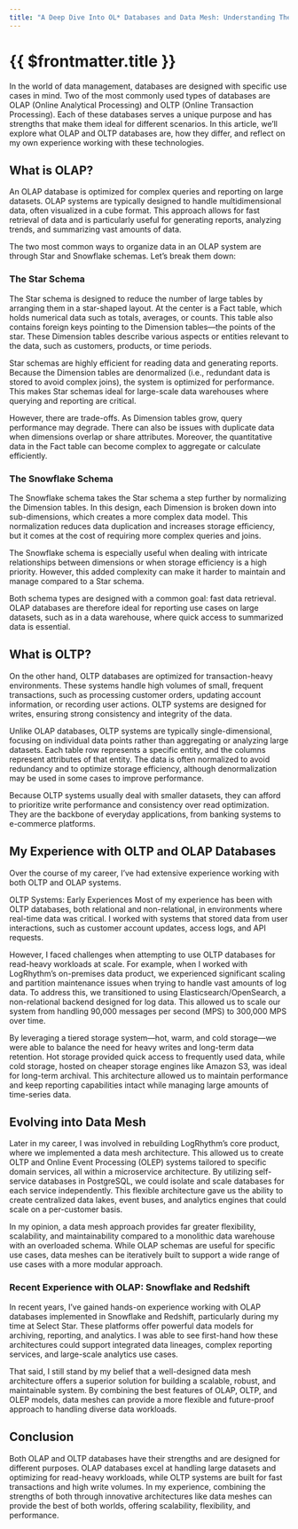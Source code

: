 ```yaml
---
title: "A Deep Dive Into OL* Databases and Data Mesh: Understanding Their Strengths and My Journey"
---
```


#  {{ $frontmatter.title }}

In the world of data management, databases are designed with specific use cases in mind. Two of the most commonly used types of databases are OLAP (Online Analytical Processing) and OLTP (Online Transaction Processing). Each of these databases serves a unique purpose and has strengths that make them ideal for different scenarios. In this article, we’ll explore what OLAP and OLTP databases are, how they differ, and reflect on my own experience working with these technologies.

## What is OLAP?

An OLAP database is optimized for complex queries and reporting on large datasets. OLAP systems are typically designed to handle multidimensional data, often visualized in a cube format. This approach allows for fast retrieval of data and is particularly useful for generating reports, analyzing trends, and summarizing vast amounts of data.

The two most common ways to organize data in an OLAP system are through Star and Snowflake schemas. Let’s break them down:

### The Star Schema

The Star schema is designed to reduce the number of large tables by arranging them in a star-shaped layout. At the center is a Fact table, which holds numerical data such as totals, averages, or counts. This table also contains foreign keys pointing to the Dimension tables—the points of the star. These Dimension tables describe various aspects or entities relevant to the data, such as customers, products, or time periods.

Star schemas are highly efficient for reading data and generating reports. Because the Dimension tables are denormalized (i.e., redundant data is stored to avoid complex joins), the system is optimized for performance. This makes Star schemas ideal for large-scale data warehouses where querying and reporting are critical.

However, there are trade-offs. As Dimension tables grow, query performance may degrade. There can also be issues with duplicate data when dimensions overlap or share attributes. Moreover, the quantitative data in the Fact table can become complex to aggregate or calculate efficiently.

### The Snowflake Schema

The Snowflake schema takes the Star schema a step further by normalizing the Dimension tables. In this design, each Dimension is broken down into sub-dimensions, which creates a more complex data model. This normalization reduces data duplication and increases storage efficiency, but it comes at the cost of requiring more complex queries and joins.

The Snowflake schema is especially useful when dealing with intricate relationships between dimensions or when storage efficiency is a high priority. However, this added complexity can make it harder to maintain and manage compared to a Star schema.

Both schema types are designed with a common goal: fast data retrieval. OLAP databases are therefore ideal for reporting use cases on large datasets, such as in a data warehouse, where quick access to summarized data is essential.

## What is OLTP?

On the other hand, OLTP databases are optimized for transaction-heavy environments. These systems handle high volumes of small, frequent transactions, such as processing customer orders, updating account information, or recording user actions. OLTP systems are designed for writes, ensuring strong consistency and integrity of the data.

Unlike OLAP databases, OLTP systems are typically single-dimensional, focusing on individual data points rather than aggregating or analyzing large datasets. Each table row represents a specific entity, and the columns represent attributes of that entity. The data is often normalized to avoid redundancy and to optimize storage efficiency, although denormalization may be used in some cases to improve performance.

Because OLTP systems usually deal with smaller datasets, they can afford to prioritize write performance and consistency over read optimization. They are the backbone of everyday applications, from banking systems to e-commerce platforms.

## My Experience with OLTP and OLAP Databases

Over the course of my career, I’ve had extensive experience working with both OLTP and OLAP systems.

OLTP Systems: Early Experiences
Most of my experience has been with OLTP databases, both relational and non-relational, in environments where real-time data was critical. I worked with systems that stored data from user interactions, such as customer account updates, access logs, and API requests.

However, I faced challenges when attempting to use OLTP databases for read-heavy workloads at scale. For example, when I worked with LogRhythm’s on-premises data product, we experienced significant scaling and partition maintenance issues when trying to handle vast amounts of log data. To address this, we transitioned to using Elasticsearch/OpenSearch, a non-relational backend designed for log data. This allowed us to scale our system from handling 90,000 messages per second (MPS) to 300,000 MPS over time.

By leveraging a tiered storage system—hot, warm, and cold storage—we were able to balance the need for heavy writes and long-term data retention. Hot storage provided quick access to frequently used data, while cold storage, hosted on cheaper storage engines like Amazon S3, was ideal for long-term archival. This architecture allowed us to maintain performance and keep reporting capabilities intact while managing large amounts of time-series data.

## Evolving into Data Mesh

Later in my career, I was involved in rebuilding LogRhythm’s core product, where we implemented a data mesh architecture. This allowed us to create OLTP and Online Event Processing (OLEP) systems tailored to specific domain services, all within a microservice architecture. By utilizing self-service databases in PostgreSQL, we could isolate and scale databases for each service independently. This flexible architecture gave us the ability to create centralized data lakes, event buses, and analytics engines that could scale on a per-customer basis.

In my opinion, a data mesh approach provides far greater flexibility, scalability, and maintainability compared to a monolithic data warehouse with an overloaded schema. While OLAP schemas are useful for specific use cases, data meshes can be iteratively built to support a wide range of use cases with a more modular approach.

### Recent Experience with OLAP: Snowflake and Redshift

In recent years, I’ve gained hands-on experience working with OLAP databases implemented in Snowflake and Redshift, particularly during my time at Select Star. These platforms offer powerful data models for archiving, reporting, and analytics. I was able to see first-hand how these architectures could support integrated data lineages, complex reporting services, and large-scale analytics use cases.

That said, I still stand by my belief that a well-designed data mesh architecture offers a superior solution for building a scalable, robust, and maintainable system. By combining the best features of OLAP, OLTP, and OLEP models, data meshes can provide a more flexible and future-proof approach to handling diverse data workloads.

## Conclusion

Both OLAP and OLTP databases have their strengths and are designed for different purposes. OLAP databases excel at handling large datasets and optimizing for read-heavy workloads, while OLTP systems are built for fast transactions and high write volumes. In my experience, combining the strengths of both through innovative architectures like data meshes can provide the best of both worlds, offering scalability, flexibility, and performance.